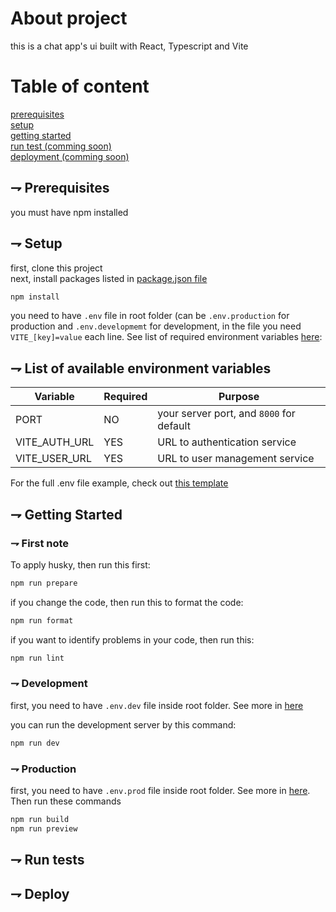 # About project

this is a chat app's ui built with React, Typescript and Vite

# Table of content

[prerequisites](#-prerequisites)<br>
[setup](#-setup)<br>
[getting started](#-getting-started)<br>
[run test (comming soon)](#-run-test)<br>
[deployment (comming soon)](#-deploy)<br>

## ⇁ Prerequisites

you must have npm installed<br>

## ⇁ Setup

first, clone this project<br>
next, install packages listed in [package.json file](./package.json)<br>

```bash
npm install
```

you need to have `.env` file in root folder (can
be `.env.production` for production and `.env.developmemt` for development, in the file you
need `VITE_[key]=value` each line. See list of required environment
variables [here](#-list-of-available-environment-variables):<br>

## ⇁ List of available environment variables

| Variable      | Required | Purpose                                  |
| ------------- | -------- | ---------------------------------------- |
| PORT          | NO       | your server port, and `8000` for default |
| VITE_AUTH_URL | YES      | URL to authentication service            |
| VITE_USER_URL | YES      | URL to user management service           |

For the full .env file example, check
out [this template](./template/.env.template)

## ⇁ Getting Started

### ⇁ First note

To apply husky, then run this first:

```bash
npm run prepare
```

if you change the code, then run this to format the code:

```bash
npm run format
```

if you want to identify problems in your code, then run this:

```bash
npm run lint
```

### ⇁ Development

first, you need to have `.env.dev` file inside root folder. See more
in [here](#-list-of-available-environment-variables)<br>

you can run the development server by this command:

```bash
npm run dev
```

### ⇁ Production

first, you need to have `.env.prod` file inside root folder. See more
in [here](#-list-of-available-environment-variables). Then run these commands<br>

```bash
npm run build
npm run preview
```

## ⇁ Run tests

## ⇁ Deploy
